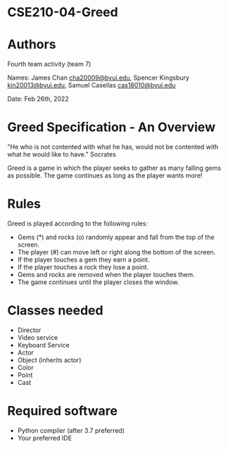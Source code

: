 # CSE210-04-Greed

# Authors
Fourth team activity (team 7)

Names: James Chan cha20009@byui.edu, Spencer Kingsbury kin20013@byui.edu, Samuel Casellas cas18010@byui.edu

Date: Feb 26th, 2022

# Greed Specification - An Overview

"He who is not contented with what he has,
would not be contented with what he would like to have."
Socrates 

Greed is a game in which the player seeks to gather as many falling gems as possible. The game continues as long as the player wants more!

# Rules
Greed is played according to the following rules:

- Gems (*) and rocks (o) randomly appear and fall from the top of the screen.
- The player (#) can move left or right along the bottom of the screen.
- If the player touches a gem they earn a point.
- If the player touches a rock they lose a point.
- Gems and rocks are removed when the player touches them.
- The game continues until the player closes the window.

# Classes needed
- Director
- Video service
- Keyboard Service
- Actor
-   Object (inherits actor)
- Color 
- Point
- Cast


# Required software
- Python compiler (after 3.7 preferred)
- Your preferred IDE